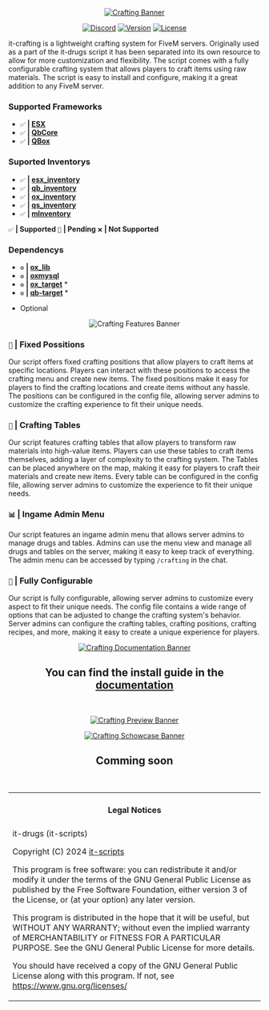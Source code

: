 <div align="center">

[![Crafting Banner](https://i.imgur.com/8bJSAW7.png)](https://github.com/it-scripts/it-crafting?tab=readme-ov-file#it-crafting "Go to repo")

</div>

<div align="center">

[![Discord](https://img.shields.io/badge/Discord%20-Join%20now-blue?logo=discord)](https://discord.gg/4KtC77WMPK)
[![Version](https://img.shields.io/github/v/release/it-scripts/it-crafting?logo=github)]()
[![License](https://img.shields.io/github/license/it-scripts/it-crafting?logo=github)]()

</div>

it-crafting is a lightweight crafting system for FiveM servers. Originally used as a part of the it-drugs script it has been separated into its own resource to allow for more customization and flexibility. The script comes with a fully configurable crafting system that allows players to craft items using raw materials. The script is easy to install and configure, making it a great addition to any FiveM server.

### Supported Frameworks
- `✅` **| [ESX](https://github.com/esx-framework/esx_core)**
- `✅` **| [QbCore](https://github.com/qbcore-framework/qb-core)**
- `✅` **| [QBox](https://github.com/Qbox-project/qbx_core)**

### Suported Inventorys
- `✅` **| [esx_inventory](https://github.com/esx-framework/esx_core)**
- `✅` **| [qb_inventory](https://github.com/qbcore-framework/qb-inventory)**
- `✅` **| [ox_inventory](https://github.com/overextended/ox_inventory)**
- `✅` **| [qs_inventory](https://www.quasar-store.com/de/package/6304046?image=0)**
- `✅` **| [mInventory](https://codem.tebex.io/package/5900973)**

`✅` **| Supported** `🔧` **| Pending** `❌` **| Not Supported**

### Dependencys
- `⚙️` **| [ox_lib](https://github.com/overextended/ox_lib)**
- `⚙️` **| [oxmysql](https://github.com/overextended/oxmysql)**
- `⚙️` **| [ox_target](https://github.com/overextended/ox_target)** *
- `⚙️` **| [qb-target](https://github.com/qbcore-framework/qb-target)** *

* Optional

<div align="center">

![Crafting Features Banner](https://i.imgur.com/YpH9qFq.png)

</div>

### `📍` **| Fixed Possitions**
Our script offers fixed crafting positions that allow players to craft items at specific locations. 
Players can interact with these positions to access the crafting menu and create new items.
The fixed positions make it easy for players to find the crafting locations and create items without any hassle. The positions can be configured in the config file, allowing server admins to customize the crafting experience to fit their unique needs.

### `🔨` **| Crafting Tables**
Our script features crafting tables that allow players to transform raw materials into high-value items. Players can use these tables to craft items themselves, adding a layer of complexity to the crafting system. The Tables can be placed anywhere on the map, making it easy for players to craft their materials and create new items. Every table can be configured in the config file, allowing server admins to customize the experience to fit their unique needs.

### `📊` **| Ingame Admin Menu**
Our script features an ingame admin menu that allows server admins to manage drugs and tables. Admins can use the menu view and manage all drugs and tables on the server, making it easy to keep track of everything. The admin menu can be accessed by typing `/crafting` in the chat.

### `🔧` **| Fully Configurable**
Our script is fully configurable, allowing server admins to customize every aspect to fit their unique needs. The config file contains a wide range of options that can be adjusted to change the crafting system's behavior. Server admins can configure the crafting tables, crafting positions, crafting recipes, and more, making it easy to create a unique experience for players.

<div align="center">

[![Crafting Documentation Banner](https://i.imgur.com/Er2hqzn.png)](https://docs.it-scripts.com/)

## You can find the install guide in the [documentation](https://docs.it-scripts.com/scripts/it-crafting)
<br>
</div>

<div align="center">

[![Crafting Preview Banner](https://i.imgur.com/Ap8LwL5.png)](https://docs.it-scripts.com/)
<br>
</div>


<div align="center">

[![Crafting Schowcase Banner](https://i.imgur.com/ECheb1f.png)](https://www.youtube.com)
## Comming soon

<br>
<table><tr><td><h4 align='center'>Legal Notices</h4></tr></td>
<tr><td>
it-drugs (it-scripts)

Copyright (C) 2024 [it-scripts](https://github.com/it-scripts)

This program is free software: you can redistribute it and/or modify
it under the terms of the GNU General Public License as published by
the Free Software Foundation, either version 3 of the License, or
(at your option) any later version.


This program is distributed in the hope that it will be useful,
but WITHOUT ANY WARRANTY; without even the implied warranty of
MERCHANTABILITY or FITNESS FOR A PARTICULAR PURPOSE.  See the
GNU General Public License for more details.


You should have received a copy of the GNU General Public License
along with this program.
If not, see <https://www.gnu.org/licenses/>
</td></tr></table>
